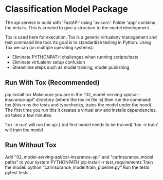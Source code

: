 # Classification Model Package
The api servise is build with 'FastAPI' using 'uvicorn'.
Folder 'app' contains the details. This is created to give a structure to the model development.

Tox is used here for execution.
Tox is a generic virtualenv management and test command line tool. Its goal is to standardize testing in Python.
Using Tox we can (on multiple operating systems):
 - Eliminate PYTHONPATH challenges when running scripts/tests
 - Eliminate virtualenv setup confusion
 - Streamline steps such as model training, model publishing

## Run With Tox (Recommended)
pip install tox
Make sure you are in the "02_model-serving-api/car-insurance-api" directory (where the tox.ini file is) 
then run the command: tox (this runs the tests and typechecks, trains the model under the hood). 
The first time you run this it creates a virtual env and installs dependencies, so takes a few minutes.

'tox -e run' will run the api ( but first model needs to be trained)
'tox -e train' will train the model 

## Run Without Tox
Add "02_model-serving-api/car-insurance-api" and "carinsurance_model paths" to your system PYTHONPATH
pip install -r test_requirements
Train the model: python "carinsurance_model/train_pipeline.py"
Run the tests pytest tests
